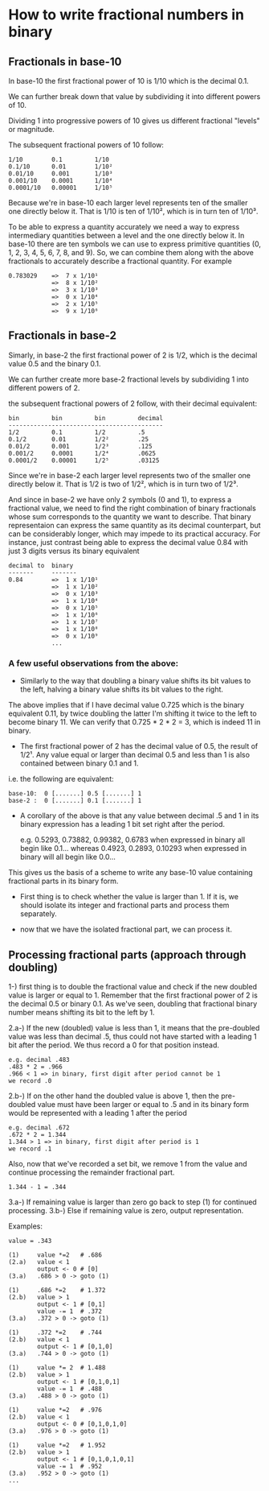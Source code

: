 # How to write fractional numbers in binary

## Fractionals in base-10

In base-10 the first fractional power of 10 is 1/10 which is the decimal 0.1.

We can further break down that value by subdividing it into different powers of 10. 

Dividing 1 into progressive powers of 10 gives us different fractional "levels" or magnitude.

The subsequent fractional powers of 10 follow:

    1/10        0.1         1/10
    0.1/10      0.01        1/10²
    0.01/10     0.001       1/10³
    0.001/10    0.0001      1/10⁴
    0.0001/10   0.00001     1/10⁵

Because we're in base-10 each larger level represents ten of the smaller one directly below it. That is 1/10 is ten of 1/10², which is in turn ten of 1/10³.

To be able to express a quantity accurately we need a way to express intermediary quantities between a level and the one directly below it. In base-10 there are ten symbols we can use to express primitive quantities (0, 1, 2, 3, 4, 5, 6, 7, 8, and 9). So, we can combine them along with the above fractionals to accurately describe a fractional quantity. For example

    0.783029    =>  7 x 1/10¹
                =>  8 x 1/10²
                =>  3 x 1/10³
                =>  0 x 1/10⁴
                =>  2 x 1/10⁵
                =>  9 x 1/10⁶

## Fractionals in base-2
Simarly, in base-2 the first fractional power of 2 is 1/2, which is the decimal value 0.5 and the binary 0.1.

We can further create more base-2 fractional levels by subdividing 1 into different powers of 2.

the subsequent fractional powers of 2 follow, with their decimal equivalent:

    bin         bin         bin         decimal
    -------------------------------------------
    1/2         0.1         1/2         .5
    0.1/2       0.01        1/2²        .25
    0.01/2      0.001       1/2³        .125
    0.001/2     0.0001      1/2⁴        .0625
    0.0001/2    0.00001     1/2⁵        .03125

Since we're in base-2 each larger level represents two of the smaller one directly below it. That is 1/2 is two of 1/2², which is in turn two of 1/2³.

And since in base-2 we have only 2 symbols (0 and 1), to express a fractional value, we need to find the right combination of binary fractionals whose sum corresponds to the quantity we want to describe. That binary representaion can express the same quantity as its decimal counterpart, but can be considerably longer, which may impede to its practical accuracy. For instance, just contrast being able to express the decimal value 0.84 with just 3 digits versus its binary equivalent

    decimal to  binary
    -------     -------
    0.84        =>  1 x 1/10¹
                =>  1 x 1/10²
                =>  0 x 1/10³
                =>  1 x 1/10⁴
                =>  0 x 1/10⁵
                =>  1 x 1/10⁶
                =>  1 x 1/10⁷
                =>  1 x 1/10⁸
                =>  0 x 1/10⁹
                ...
                

### A few useful observations from the above:

- Similarly to the way that doubling a binary value shifts its bit values to the left, halving a binary value shifts its bit values to the right.

The above implies that if I have decimal value 0.725 which is the binary equivalent 0.11, by twice doubling the latter I'm shifting it twice to the left to become binary 11. We can verify that 0.725 * 2 * 2 = 3, which is indeed 11 in binary.

- The first fractional power of 2 has the decimal value of 0.5, the result of 1/2¹. Any value equal or larger than decimal 0.5 and less than 1 is also contained between binary 0.1 and 1.  

i.e. the following are equivalent:

    base-10:  0 [.......] 0.5 [.......] 1 
    base-2 :  0 [.......] 0.1 [.......] 1 

- A corollary of the above is that any value between decimal .5 and 1 in its binary expression has a leading 1 bit set right after the period.

    e.g. 0.5293, 0.73882, 0.99382, 0.6783 when expressed in binary all begin like 0.1...
    whereas 0.4923, 0.2893, 0.10293 when expressed in binary will all begin like 0.0...

This gives us the basis of a scheme to write any base-10 value containing fractional parts in its binary form.   

- First thing is to check whether the value is larger than 1. If it is, we should isolate its integer and fractional parts and process them separately.

- now that we have the isolated fractional part, we can process it.

Processing fractional parts (approach through doubling)
-------------------------------------------------------
1-) first thing is to double the fractional value and check if the new doubled value is larger or equal to 1. Remember that the first fractional power of 2 is the decimal 0.5 or binary 0.1. As we've seen, doubling that fractional binary number means shifting its bit to the left by 1.

2.a-) If the new (doubled) value is less than 1, it means that the pre-doubled value was less than decimal .5, thus could not have started with a leading 1 bit after the period. We thus record a 0 for that position instead. 
    
    e.g. decimal .483
    .483 * 2 = .966
    .966 < 1 => in binary, first digit after period cannot be 1
    we record .0

2.b-) If on the other hand the doubled value is above 1, then the pre-doubled value must have been larger or equal to .5 and in its binary form would be represented with a leading 1 after the period

    e.g. decimal .672
    .672 * 2 = 1.344
    1.344 > 1 => in binary, first digit after period is 1
    we record .1

Also, now that we've recorded a set bit, we remove 1 from the value and continue processing the remainder fractional part.

    1.344 - 1 = .344

3.a-) If remaining value is larger than zero go back to step (1) for continued processing.
3.b-) Else if remaining value is zero, output representation.

Examples:

    value = .343

    (1)     value *=2   # .686
    (2.a)   value < 1
            output <- 0 # [0]
    (3.a)   .686 > 0 -> goto (1)

    (1)     .686 *=2    # 1.372
    (2.b)   value > 1
            output <- 1 # [0,1]
            value -= 1  # .372
    (3.a)   .372 > 0 -> goto (1)

    (1)     .372 *=2    # .744
    (2.b)   value < 1
            output <- 1 # [0,1,0]
    (3.a)   .744 > 0 -> goto (1)

    (1)     value *= 2  # 1.488
    (2.b)   value > 1
            output <- 1 # [0,1,0,1]
            value -= 1  # .488
    (3.a)   .488 > 0 -> goto (1)

    (1)     value *=2   # .976
    (2.b)   value < 1
            output <- 0 # [0,1,0,1,0] 
    (3.a)   .976 > 0 -> goto (1)

    (1)     value *=2   # 1.952
    (2.b)   value > 1
            output <- 1 # [0,1,0,1,0,1] 
            value -= 1  # .952
    (3.a)   .952 > 0 -> goto (1)
    ...

